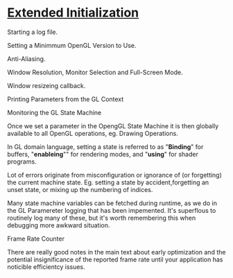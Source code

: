 # [Extended Initialization](https://antongerdelan.net/opengl/glcontext2.html)

Starting a log file.

Setting a Minimmum OpenGL Version to Use.

Anti-Aliasing.

Window Resolution, Monitor Selection and Full-Screen Mode.

Window resizeing callback.

Printing Parameters from the GL Context

Monitoring the GL State Machine

Once we set a parameter in the OpengGL State Machine it is then globally
available to all OpenGL operations, eg. Drawing Operations.

In GL domain language, setting a state is referred to as "**Binding**"
for buffers, "**enableing**"" for rendering modes, and "**using**" for
shader programs.

Lot of errors originate from misconfiguration or ignorance of (or
forgetting) the  current machine state. Eg. setting a state by
accident,forgetting an unset state, or mixing up the numbering of
indices.

Many state machine variables can be fetched during runtime, as we do in
the GL Paramereter logging that has been impemented. It's superflous to
routinely log many of these, but it's worth remembering this   when
debugging more awkward situation.

Frame Rate Counter

There are really good notes in the main text about early optimization
and the potential insignificance of the reported frame rate until your
application has noticible efficientcy issues.


